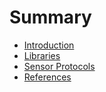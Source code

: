 # Summary

* [Introduction](README.md)
* [Libraries](Libraries.md)
* [Sensor Protocols](SENSOR_PROTOCOLS.md)
* [References](REFERENCES.md)

